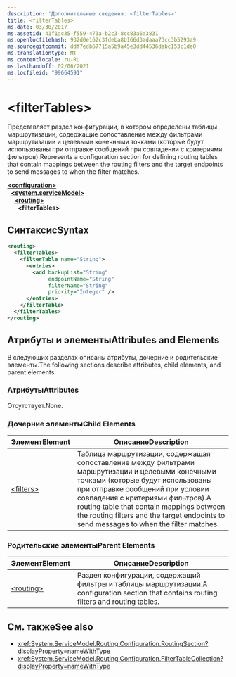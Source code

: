 ```yaml
---
description: 'Дополнительные сведения: <filterTables>'
title: <filterTables>
ms.date: 03/30/2017
ms.assetid: 41f1ac35-f559-473a-b2c3-8cc83a6a3831
ms.openlocfilehash: 932d0e162c3fdeba8b166d3adaaa73cc3b5293a9
ms.sourcegitcommit: ddf7edb67715a5b9a45e3dd44536dabc153c1de0
ms.translationtype: MT
ms.contentlocale: ru-RU
ms.lasthandoff: 02/06/2021
ms.locfileid: "99664591"
---
```

# \<filterTables>

<span data-ttu-id="1e5ed-102">Представляет раздел конфигурации, в котором определены таблицы маршрутизации, содержащие сопоставление между фильтрами маршрутизации и целевыми конечными точками (которые будут использованы при отправке сообщений при совпадении с критериями фильтров).</span><span class="sxs-lookup"><span data-stu-id="1e5ed-102">Represents a configuration section for defining routing tables that contain mappings between the routing filters and the target endpoints to send messages to when the filter matches.</span></span>  
  
[**\<configuration>**](../configuration-element.md)\
&nbsp;&nbsp;[**\<system.serviceModel>**](system-servicemodel.md)\
&nbsp;&nbsp;&nbsp;&nbsp;[**\<routing>**](routing.md)\
&nbsp;&nbsp;&nbsp;&nbsp;&nbsp;&nbsp;**\<filterTables>**  
  
## <a name="syntax"></a><span data-ttu-id="1e5ed-103">Синтаксис</span><span class="sxs-lookup"><span data-stu-id="1e5ed-103">Syntax</span></span>  
  
```xml  
<routing>
  <filterTables>
    <filterTable name="String">
      <entries>
        <add backupList="String"
             endpointName="String"
             filterName="String"
             priority="Integer" />
      </entries>
    </filterTable>
  </filterTables>
</routing>
```  
  
## <a name="attributes-and-elements"></a><span data-ttu-id="1e5ed-104">Атрибуты и элементы</span><span class="sxs-lookup"><span data-stu-id="1e5ed-104">Attributes and Elements</span></span>  

 <span data-ttu-id="1e5ed-105">В следующих разделах описаны атрибуты, дочерние и родительские элементы.</span><span class="sxs-lookup"><span data-stu-id="1e5ed-105">The following sections describe attributes, child elements, and parent elements.</span></span>  
  
### <a name="attributes"></a><span data-ttu-id="1e5ed-106">Атрибуты</span><span class="sxs-lookup"><span data-stu-id="1e5ed-106">Attributes</span></span>  

 <span data-ttu-id="1e5ed-107">Отсутствует.</span><span class="sxs-lookup"><span data-stu-id="1e5ed-107">None.</span></span>  
  
### <a name="child-elements"></a><span data-ttu-id="1e5ed-108">Дочерние элементы</span><span class="sxs-lookup"><span data-stu-id="1e5ed-108">Child Elements</span></span>  
  
|<span data-ttu-id="1e5ed-109">Элемент</span><span class="sxs-lookup"><span data-stu-id="1e5ed-109">Element</span></span>|<span data-ttu-id="1e5ed-110">Описание</span><span class="sxs-lookup"><span data-stu-id="1e5ed-110">Description</span></span>|  
|-------------|-----------------|  
|[\<filters>](filters-of-routing.md)|<span data-ttu-id="1e5ed-111">Таблица маршрутизации, содержащая сопоставление между фильтрами маршрутизации и целевыми конечными точками (которые будут использованы при отправке сообщений при условии совпадения с критериями фильтров).</span><span class="sxs-lookup"><span data-stu-id="1e5ed-111">A routing table that contain mappings between the routing filters and the target endpoints to send messages to when the filter matches.</span></span>|  
  
### <a name="parent-elements"></a><span data-ttu-id="1e5ed-112">Родительские элементы</span><span class="sxs-lookup"><span data-stu-id="1e5ed-112">Parent Elements</span></span>  
  
|<span data-ttu-id="1e5ed-113">Элемент</span><span class="sxs-lookup"><span data-stu-id="1e5ed-113">Element</span></span>|<span data-ttu-id="1e5ed-114">Описание</span><span class="sxs-lookup"><span data-stu-id="1e5ed-114">Description</span></span>|  
|-------------|-----------------|  
|[\<routing>](routing.md)|<span data-ttu-id="1e5ed-115">Раздел конфигурации, содержащий фильтры и таблицы маршрутизации.</span><span class="sxs-lookup"><span data-stu-id="1e5ed-115">A configuration section that contains routing filters and routing tables.</span></span>|  
  
## <a name="see-also"></a><span data-ttu-id="1e5ed-116">См. также</span><span class="sxs-lookup"><span data-stu-id="1e5ed-116">See also</span></span>

- <xref:System.ServiceModel.Routing.Configuration.RoutingSection?displayProperty=nameWithType>
- <xref:System.ServiceModel.Routing.Configuration.FilterTableCollection?displayProperty=nameWithType>
